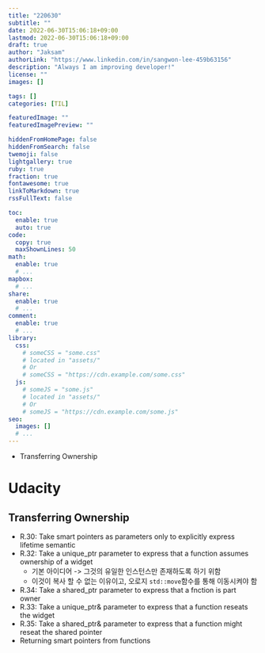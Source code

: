 ```yaml
---
title: "220630"
subtitle: ""
date: 2022-06-30T15:06:18+09:00
lastmod: 2022-06-30T15:06:18+09:00
draft: true
author: "Jaksam"
authorLink: "https://www.linkedin.com/in/sangwon-lee-459b63156"
description: "Always I am improving developer!"
license: ""
images: []

tags: []
categories: [TIL]

featuredImage: ""
featuredImagePreview: ""

hiddenFromHomePage: false
hiddenFromSearch: false
twemoji: false
lightgallery: true
ruby: true
fraction: true
fontawesome: true
linkToMarkdown: true
rssFullText: false

toc:
  enable: true
  auto: true
code:
  copy: true
  maxShownLines: 50
math:
  enable: true
  # ...
mapbox:
  # ...
share:
  enable: true
  # ...
comment:
  enable: true
  # ...
library:
  css:
    # someCSS = "some.css"
    # located in "assets/"
    # Or
    # someCSS = "https://cdn.example.com/some.css"
  js:
    # someJS = "some.js"
    # located in "assets/"
    # Or
    # someJS = "https://cdn.example.com/some.js"
seo:
  images: []
  # ...
---
```

* Transferring Ownership
<!--more-->
# Udacity
## Transferring Ownership
* R.30: Take smart pointers as parameters only to explicitly express lifetime semantic
* R.32: Take a unique_ptr parameter to express that a function assumes ownership of a widget
	* 기본 아이디어 -> 그것의 유일한 인스턴스만 존재하도록 하기 위함
	* 이것이 복사 할 수 없는 이유이고, 오로지 `std::move`함수를 통해 이동시켜야 함
* R.34: Take a shared_ptr parameter to express that a fnction is part owner
* R.33: Take a unique_ptr& parameter to express that a function reseats the widget
* R.35: Take a shared_ptr& parameter to express that a function might reseat the shared pointer
* Returning smart pointers from functions
